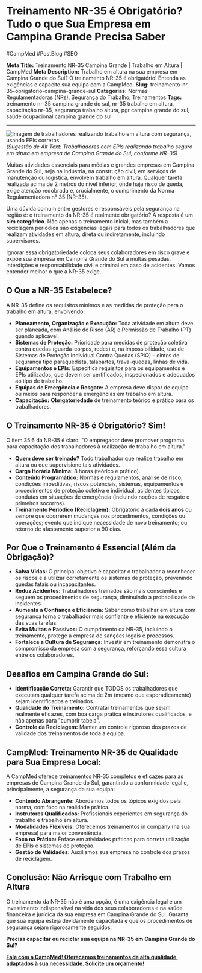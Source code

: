 # Treinamento NR-35 é Obrigatório? Tudo o que Sua Empresa em Campina Grande Precisa Saber

#CampMed #PostBlog #SEO 

**Meta Title:** Treinamento NR-35 Campina Grande | Trabalho em Altura | CampMed
**Meta Description:** Trabalho em altura na sua empresa em Campina Grande do Sul? O treinamento NR-35 é obrigatório! Entenda as exigências e capacite sua equipa com a CampMed.
**Slug:** treinamento-nr-35-obrigatorio-campina-grande-sul
**Categorias:** Normas Regulamentadoras (NRs), Segurança do Trabalho, Treinamentos
**Tags:** treinamento nr-35 campina grande do sul, nr-35 trabalho em altura, capacitação nr-35, segurança trabalho altura, pgr campina grande do sul, saúde ocupacional campina grande do sul

---

![Imagem de trabalhadores realizando trabalho em altura com segurança, usando EPIs corretos](placeholder_imagem_nr35_cgs.jpg) *(Sugestão de Alt Text: Trabalhadores com EPIs realizando trabalho seguro em altura em empresa de Campina Grande do Sul, conforme NR-35)*

Muitas atividades essenciais para médias e grandes empresas em Campina Grande do Sul, seja na indústria, na construção civil, em serviços de manutenção ou logística, envolvem trabalho em altura. Qualquer tarefa realizada acima de 2 metros do nível inferior, onde haja risco de queda, exige atenção redobrada e, crucialmente, o cumprimento da Norma Regulamentadora nº 35 (NR-35).

Uma dúvida comum entre gestores e responsáveis pela segurança na região é: o treinamento da NR-35 é realmente obrigatório? A resposta é um **sim categórico**. Não apenas o treinamento inicial, mas também a reciclagem periódica são exigências legais para todos os trabalhadores que realizam atividades em altura, direta ou indiretamente, incluindo supervisores.

Ignorar essa obrigatoriedade coloca seus colaboradores em risco grave e expõe sua empresa em Campina Grande do Sul a multas pesadas, interdições e responsabilidade civil e criminal em caso de acidentes. Vamos entender melhor o que a NR-35 exige.

## O Que a NR-35 Estabelece?

A NR-35 define os requisitos mínimos e as medidas de proteção para o trabalho em altura, envolvendo:

*   **Planeamento, Organização e Execução:** Toda atividade em altura deve ser planeada, com Análise de Risco (AR) e Permissão de Trabalho (PT) quando aplicável.
*   **Sistemas de Proteção:** Prioridade para medidas de proteção coletiva contra quedas (guarda-corpos, redes) e, na impossibilidade, uso de Sistemas de Proteção Individual Contra Quedas (SPIQ) – cintos de segurança tipo paraquedista, talabartes, trava-quedas, linhas de vida.
*   **Equipamentos e EPIs:** Especifica requisitos para os equipamentos e EPIs utilizados, que devem ser certificados, inspecionados e adequados ao tipo de trabalho.
*   **Equipas de Emergência e Resgate:** A empresa deve dispor de equipa ou meios para responder a emergências em trabalho em altura.
*   **Capacitação:** **Obrigatoriedade** de treinamento teórico e prático para os trabalhadores.

## O Treinamento NR-35 é Obrigatório? Sim!

O item 35.6 da NR-35 é claro: "O empregador deve promover programa para capacitação dos trabalhadores à realização de trabalho em altura."

*   **Quem deve ser treinado?** Todo trabalhador que realize trabalho em altura ou que supervisione tais atividades.
*   **Carga Horária Mínima:** 8 horas (teórico e prático).
*   **Conteúdo Programático:** Normas e regulamentos, análise de risco, condições impeditivas, riscos potenciais, sistemas, equipamentos e procedimentos de proteção coletiva e individual, acidentes típicos, condutas em situações de emergência (incluindo noções de resgate e primeiros socorros).
*   **Treinamento Periódico (Reciclagem):** Obrigatório a cada **dois anos** ou sempre que ocorrerem mudanças nos procedimentos, condições ou operações; evento que indique necessidade de novo treinamento; ou retorno de afastamento superior a 90 dias.

## Por Que o Treinamento é Essencial (Além da Obrigação)?

*   **Salva Vidas:** O principal objetivo é capacitar o trabalhador a reconhecer os riscos e a utilizar corretamente os sistemas de proteção, prevenindo quedas fatais ou incapacitantes.
*   **Reduz Acidentes:** Trabalhadores treinados são mais conscientes e seguem os procedimentos de segurança, diminuindo a probabilidade de incidentes.
*   **Aumenta a Confiança e Eficiência:** Saber como trabalhar em altura com segurança torna o trabalhador mais confiante e eficiente na execução das suas tarefas.
*   **Evita Multas e Passivos:** O cumprimento da NR-35, incluindo o treinamento, protege a empresa de sanções legais e processos.
*   **Fortalece a Cultura de Segurança:** Investir em treinamento demonstra o compromisso da empresa com a segurança, reforçando essa cultura entre os colaboradores.

## Desafios em Campina Grande do Sul:

*   **Identificação Correta:** Garantir que TODOS os trabalhadores que executam qualquer tarefa acima de 2m (mesmo que esporadicamente) sejam identificados e treinados.
*   **Qualidade do Treinamento:** Contratar treinamentos que sejam realmente eficazes, com boa carga prática e instrutores qualificados, e não apenas para "cumprir tabela".
*   **Controle da Reciclagem:** Manter um controle rigoroso dos prazos de validade dos treinamentos de toda a equipa.

## CampMed: Treinamento NR-35 de Qualidade para Sua Empresa Local:

A CampMed oferece treinamentos NR-35 completos e eficazes para as empresas de Campina Grande do Sul, garantindo a conformidade legal e, principalmente, a segurança da sua equipa:

*   **Conteúdo Abrangente:** Abordamos todos os tópicos exigidos pela norma, com foco na realidade prática.
*   **Instrutores Qualificados:** Profissionais experientes em segurança do trabalho e trabalho em altura.
*   **Modalidades Flexíveis:** Oferecemos treinamentos in company (na sua empresa) para maior conveniência.
*   **Foco na Prática:** Ênfase em atividades práticas para correta utilização de EPIs e sistemas de proteção.
*   **Gestão de Validades:** Auxiliamos sua empresa no controle dos prazos de reciclagem.

## Conclusão: Não Arrisque com Trabalho em Altura

O treinamento da NR-35 não é uma opção, é uma exigência legal e um investimento indispensável na vida dos seus colaboradores e na saúde financeira e jurídica da sua empresa em Campina Grande do Sul. Garanta que sua equipa esteja devidamente capacitada e que os procedimentos de segurança sejam rigorosamente seguidos.

**Precisa capacitar ou reciclar sua equipa na NR-35 em Campina Grande do Sul?**

[**Fale com a CampMed! Oferecemos treinamentos de alta qualidade, adaptados à sua necessidade. Solicite um orçamento!**](https://campmedocupacional.com/?page_id=233)

